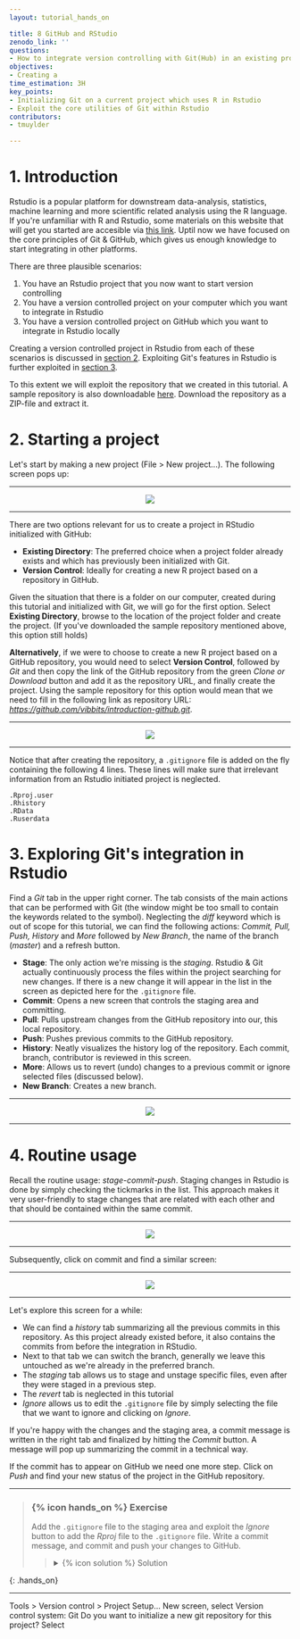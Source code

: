 ```yaml
---
layout: tutorial_hands_on

title: 8 GitHub and RStudio
zenodo_link: ''
questions:
- How to integrate version controlling with Git(Hub) in an existing project? 
objectives:
- Creating a 
time_estimation: 3H
key_points:
- Initializing Git on a current project which uses R in Rstudio
- Exploit the core utilities of Git within Rstudio
contributors:
- tmuylder

---
```


# 1. Introduction

Rstudio is a popular platform for downstream data-analysis, statistics, machine learning and more scientific related analysis using the R language. If you're unfamiliar with R and Rstudio, some materials on this website that will get you started are accesible via [this link](https://material.bits.vib.be/topics/R/). Uptil now we have focused on the core principles of Git & GitHub, which gives us enough knowledge to start integrating in other platforms. 

There are three plausible scenarios:
1. You have an Rstudio project that you now want to start version controlling
2. You have a version controlled project on your computer which you want to integrate in Rstudio
3. You have a version controlled project on GitHub which you want to integrate in Rstudio locally 

Creating a version controlled project in Rstudio from each of these scenarios is discussed in [section 2](#2.-Starting-a-project). Exploiting Git's features in Rstudio is further exploited in [section 3](#3.-Exploring-Git's-integration-in-Rstudio).

 To this extent we will exploit the repository that we created in this tutorial. 
A sample repository is also downloadable [here](https://github.com/vibbits/introduction-github). Download the repository as a ZIP-file and extract it.  

# 2. Starting a project 
Let's start by making a new project (File > New project...). The following screen pops up:

---

<center><img src="../../images/rstudio-1.PNG" /></center>

---

There are two options relevant for us to create a project in RStudio initialized with GitHub:
- **Existing Directory**: The preferred choice when a project folder already exists and which has previously been initialized with Git. 
- **Version Control**: Ideally for creating a new R project based on a repository in GitHub. 

Given the situation that there is a folder on our computer, created during this tutorial and initialized with Git, we will go for the first option. Select **Existing Directory**, browse to the location of the project folder and create the project. (If you've downloaded the sample repository mentioned above, this option still holds)

**Alternatively**, if we were to choose to create a new R project based on a GitHub repository, you would need to select **Version Control**, followed by *Git* and then copy the link of the GitHub repository from the green *Clone or Download* button and add it as the repository URL, and finally create the project. Using the sample repository for this option would mean that we need to fill in the following link as repository URL: *https://github.com/vibbits/introduction-github.git*.

---

<center><img src="../../images/rstudio-2.PNG" /></center>

---

Notice that after creating the repository, a `.gitignore` file is added on the fly containing the following 4 lines. These lines will make sure that irrelevant information from an Rstudio initiated project is neglected.   
```
.Rproj.user
.Rhistory
.RData
.Ruserdata
``` 

# 3. Exploring Git's integration in Rstudio

Find a *Git* tab in the upper right corner. The tab consists of the main actions that can be performed with Git (the window might be too small to contain the keywords related to the symbol). Neglecting the *diff* keyword which is out of scope for this tutorial, we can find the following actions: *Commit, Pull, Push, History* and *More* followed by *New Branch*, the name of the branch (*master*) and a refresh button.

- **Stage**: The only action we're missing is the *staging*. Rstudio & Git actually continuously process the files within the project searching for new changes. If there is a new change it will appear in the list in the screen as depicted here for the `.gitignore` file. 
- **Commit**: Opens a new screen that controls the staging area and committing. 
- **Pull**: Pulls upstream changes from the GitHub repository into our, this local repository.
- **Push**: Pushes previous commits to the GitHub repository.
- **History**: Neatly visualizes the history log of the repository. Each commit, branch, contributor is reviewed in this screen. 
- **More**: Allows us to revert (undo) changes to a previous commit or ignore selected files (discussed below).
- **New Branch**: Creates a new branch. 

---

<center><img src="../../images/rstudio-3.PNG" /></center>

---


# 4. Routine usage

Recall the routine usage: *stage-commit-push*. Staging changes in Rstudio is done by simply checking the tickmarks in the list. This approach makes it very user-friendly to stage changes that are related with each other and that should be contained within the same commit. 

--- 

<center><img src="../../images/rstudio-4.PNG" /></center>

---

Subsequently, click on commit and find a similar screen:

--- 

<center><img src="../../images/rstudio-5.PNG" /></center>

---

Let's explore this screen for a while: 
- We can find a *history* tab summarizing all the previous commits in this repository. As this project already existed before, it also contains the commits from before the integration in RStudio. 
- Next to that tab we can switch the branch, generally we leave this untouched as we're already in the preferred branch. 
- The *staging* tab allows us to stage and unstage specific files, even after they were staged in a previous step.
- The *revert* tab is neglected in this tutorial
- *Ignore* allows us to edit the `.gitignore` file by simply selecting the file that we want to ignore and clicking on *Ignore*. 

If you're happy with the changes and the staging area, a commit message is written in the right tab and finalized by hitting the *Commit* button. A message will pop up summarizing the commit in a technical way. 

If the commit has to appear on GitHub we need one more step. Click on *Push* and find your new status of the project in the GitHub repository.


---

> ### {% icon hands_on %} Exercise 
>
> Add the `.gitignore` file to the staging area and exploit the *Ignore* button to add the *Rproj* file to the `.gitignore` file. Write a commit message, and commit and push your changes to GitHub. 
>
>
>    > <details markdown="1">
>    > <summary>{% icon solution %} Solution
>    > </summary>
>    > 
>    > 
>    > 
>    > 
>    > 
>    > </details>
> 
{: .hands_on}

---
 


Tools > Version control > Project Setup... 
New screen, select Version control system: Git
Do you want to initialize a new git repository for this project? 
Select 